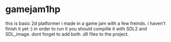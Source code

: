 # gamejam1hp


this is basic 2d platformer i made in a game jam with a few freinds.
i haven't finish it yet :)
in order to run it you should compille it with SDL2 and SDL_image. dont forget to add both .dll files to the project.
